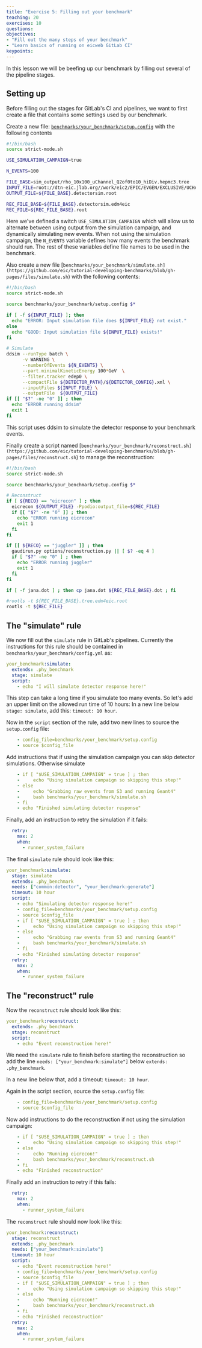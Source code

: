 ```yaml
---
title: "Exercise 5: Filling out your benchmark"
teaching: 20
exercises: 10
questions:
objectives:
- "Fill out the many steps of your benchmark"
- "Learn basics of running on eicweb GitLab CI"
keypoints:
---
```


In this lesson we will be beefing up our benchmark by filling out several of the pipeline stages.

## Setting up

Before filling out the stages for GitLab's CI and pipelines, we want to first create a file that contains some settings used by our benchmark.

Create a new file: [`benchmarks/your_benchmark/setup.config`](https://github.com/eic/tutorial-developing-benchmarks/blob/gh-pages/files/setup.config) with the following contents
```bash
#!/bin/bash
source strict-mode.sh

USE_SIMULATION_CAMPAIGN=true

N_EVENTS=100

FILE_BASE=sim_output/rho_10x100_uChannel_Q2of0to10_hiDiv.hepmc3.tree
INPUT_FILE=root://dtn-eic.jlab.org//work/eic2/EPIC/EVGEN/EXCLUSIVE/UCHANNEL_RHO/10x100/rho_10x100_uChannel_Q2of0to10_hiDiv.hepmc3.tree.root
OUTPUT_FILE=${FILE_BASE}.detectorsim.root

REC_FILE_BASE=${FILE_BASE}.detectorsim.edm4eic
REC_FILE=${REC_FILE_BASE}.root
```
Here we've defined a switch `USE_SIMULATION_CAMPAIGN` which will allow us to alternate between using output from the simulation campaign, and dynamically simulating new events.
When not using the simulation campaign, the `N_EVENTS` variable defines how many events the benchmark should run.
The rest of these variables define file names to be used in the benchmark.

Also create a new file [`benchmarks/your_benchmark/simulate.sh](https://github.com/eic/tutorial-developing-benchmarks/blob/gh-pages/files/simulate.sh`) with the following contents:
```bash
#!/bin/bash
source strict-mode.sh

source benchmarks/your_benchmark/setup.config $*

if [ -f ${INPUT_FILE} ]; then
  echo "ERROR: Input simulation file does ${INPUT_FILE} not exist."
else
  echo "GOOD: Input simulation file ${INPUT_FILE} exists!"
fi

# Simulate
ddsim --runType batch \
      -v WARNING \
      --numberOfEvents ${N_EVENTS} \
      --part.minimalKineticEnergy 100*GeV  \
      --filter.tracker edep0 \
      --compactFile ${DETECTOR_PATH}/${DETECTOR_CONFIG}.xml \
      --inputFiles ${INPUT_FILE} \
      --outputFile  ${OUTPUT_FILE}
if [[ "$?" -ne "0" ]] ; then
  echo "ERROR running ddsim"
  exit 1
fi
```

This script uses ddsim to simulate the detector response to your benchmark events.

Finally create a script named [`benchmarks/your_benchmark/reconstruct.sh](https://github.com/eic/tutorial-developing-benchmarks/blob/gh-pages/files/reconstruct.sh`) to manage the reconstruction:
```bash
#!/bin/bash
source strict-mode.sh

source benchmarks/your_benchmark/setup.config $*

# Reconstruct
if [ ${RECO} == "eicrecon" ] ; then
  eicrecon ${OUTPUT_FILE} -Ppodio:output_file=${REC_FILE}
  if [[ "$?" -ne "0" ]] ; then
    echo "ERROR running eicrecon"
    exit 1
  fi
fi

if [[ ${RECO} == "juggler" ]] ; then
  gaudirun.py options/reconstruction.py || [ $? -eq 4 ]
  if [ "$?" -ne "0" ] ; then
    echo "ERROR running juggler"
    exit 1
  fi
fi

if [ -f jana.dot ] ; then cp jana.dot ${REC_FILE_BASE}.dot ; fi

#rootls -t ${REC_FILE_BASE}.tree.edm4eic.root
rootls -t ${REC_FILE}
```

## The "simulate" rule
We now fill out the `simulate` rule in GitLab's pipelines. Currently the instructions for this rule should be contained in `benchmarks/your_benchmark/config.yml` as: 
```yaml
your_benchmark:simulate:
  extends: .phy_benchmark
  stage: simulate
  script:
    - echo "I will simulate detector response here!"
```

This step can take a long time if you simulate too many events. So let's add an upper limit on the allowed run time of 10 hours:
In a new line below `stage: simulate`, add this: `timeout: 10 hour`.

Now in the `script` section of the rule, add two new lines to source the `setup.config` file:
```yaml
    - config_file=benchmarks/your_benchmark/setup.config
    - source $config_file
```

Add instructions that if using the simulation campaign you can skip detector simulations. Otherwise simulate
```yaml
    - if [ "$USE_SIMULATION_CAMPAIGN" = true ] ; then
    -     echo "Using simulation campaign so skipping this step!"
    - else
    -     echo "Grabbing raw events from S3 and running Geant4"
    -     bash benchmarks/your_benchmark/simulate.sh
    - fi
    - echo "Finished simulating detector response"
```

Finally, add an instruction to retry the simulation if it fails:
```yaml
  retry:
    max: 2
    when:
      - runner_system_failure
```
The final `simulate` rule should look like this:
```yaml
your_benchmark:simulate:
  stage: simulate
  extends: .phy_benchmark
  needs: ["common:detector", "your_benchmark:generate"]
  timeout: 10 hour
  script:
    - echo "Simulating detector response here!"
    - config_file=benchmarks/your_benchmark/setup.config
    - source $config_file
    - if [ "$USE_SIMULATION_CAMPAIGN" = true ] ; then
    -     echo "Using simulation campaign so skipping this step!"
    - else
    -     echo "Grabbing raw events from S3 and running Geant4"
    -     bash benchmarks/your_benchmark/simulate.sh
    - fi
    - echo "Finished simulating detector response"
  retry:
    max: 2
    when:
      - runner_system_failure
```

## The "reconstruct" rule

Now the `reconstruct` rule should look like this:
```yaml
your_benchmark:reconstruct:
  extends: .phy_benchmark
  stage: reconstruct
  script:
    - echo "Event reconstruction here!"
```

We need the `simulate` rule to finish before starting the reconstruction so add the line `needs: ["your_benchmark:simulate"]` below `extends: .phy_benchmark`.

In a new line below that, add a timeout: `timeout: 10 hour`.

Again in the script section, source the `setup.config` file:
```yaml
    - config_file=benchmarks/your_benchmark/setup.config
    - source $config_file
```

Now add instructions to do the reconstruction if not using the simulation campaign:
```yaml
    - if [ "$USE_SIMULATION_CAMPAIGN" = true ] ; then
    -     echo "Using simulation campaign so skipping this step!"
    - else
    -     echo "Running eicrecon!"
    -     bash benchmarks/your_benchmark/reconstruct.sh
    - fi
    - echo "Finished reconstruction"
```

Finally add an instruction to retry if this fails:
```yaml
  retry:
    max: 2
    when:
      - runner_system_failure
```

The `reconstruct` rule should now look like this:
```yaml
your_benchmark:reconstruct:
  stage: reconstruct
  extends: .phy_benchmark
  needs: ["your_benchmark:simulate"]
  timeout: 10 hour
  script:
    - echo "Event reconstruction here!"
    - config_file=benchmarks/your_benchmark/setup.config
    - source $config_file
    - if [ "$USE_SIMULATION_CAMPAIGN" = true ] ; then
    -     echo "Using simulation campaign so skipping this step!"
    - else
    -     echo "Running eicrecon!"
    -     bash benchmarks/your_benchmark/reconstruct.sh
    - fi
    - echo "Finished reconstruction"
  retry:
    max: 2
    when:
      - runner_system_failure
```
